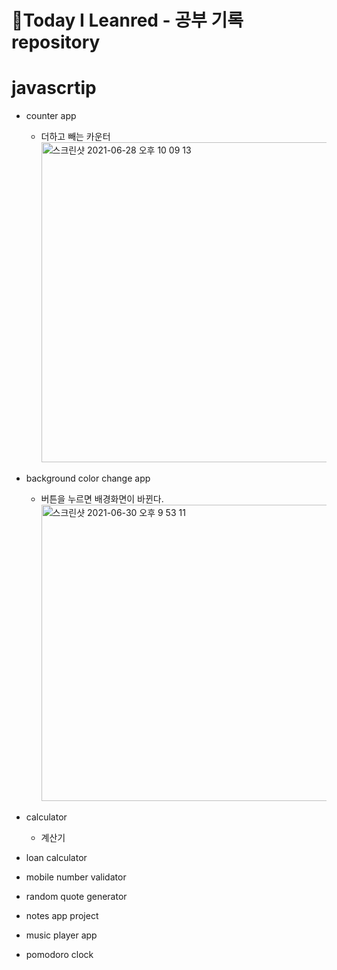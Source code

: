 # 📖Today I Leanred - 공부 기록 repository

# javascrtip

- counter app

  - 더하고 빼는 카운터
    <img width="512" alt="스크린샷 2021-06-28 오후 10 09 13" src="https://user-images.githubusercontent.com/39056388/123641702-7c115180-d85d-11eb-808b-3c6aab450836.png" width="30%">

- background color change app

  - 버튼을 누르면 배경화면이 바뀐다.
    <img width="474" alt="스크린샷 2021-06-30 오후 9 53 11" src="https://user-images.githubusercontent.com/39056388/123963682-aa259b80-d9ed-11eb-9213-88259a3c93ad.png" width="30%">

- calculator

  - 계산기

- loan calculator
- mobile number validator
- random quote generator
- notes app project
- music player app
- pomodoro clock
